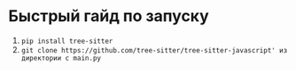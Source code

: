 # Быстрый гайд по запуску
1. `pip install tree-sitter`
2. `git clone https://github.com/tree-sitter/tree-sitter-javascript' из директории с main.py`
   
